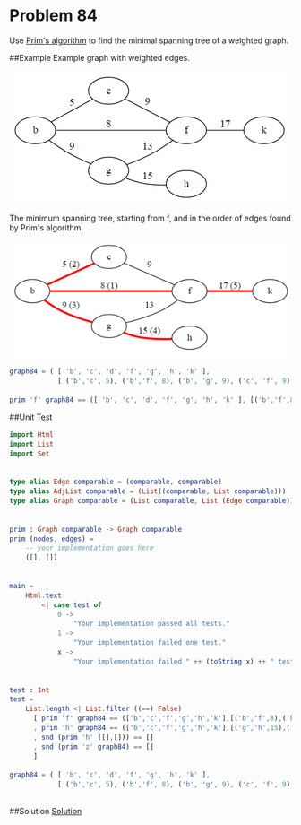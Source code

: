 # Problem 84

Use [Prim's algorithm](http://www.tutorialspoint.com/data_structures_algorithms/prims_spanning_tree_algorithm.htm) to find the minimal spanning tree of a weighted graph. 

##Example
Example graph with weighted edges.

![](graph81.gif)


The minimum spanning tree, starting from f, and in the order of edges found by Prim's algorithm.

![](mst81.gif)

```elm
graph84 = ( [ 'b', 'c', 'd', 'f', 'g', 'h', 'k' ],
            [ ('b','c', 5), ('b','f', 8), ('b', 'g', 9), ('c', 'f', 9), ('f', 'g', 13), ('f','k', 17), ('g','h', 15) ] )

prim 'f' graph84 == ([ 'b', 'c', 'd', 'f', 'g', 'h', 'k' ], [('b','f',8),('b','c',5),('b','g',9),('g','h',15),('f','k',17)]) 
```
##Unit Test
```elm
import Html
import List
import Set


type alias Edge comparable = (comparable, comparable)
type alias AdjList comparable = (List((comparable, List comparable)))
type alias Graph comparable = (List comparable, List (Edge comparable))


prim : Graph comparable -> Graph comparable
prim (nodes, edges) = 
    -- your implementation goes here
    ([], [])


main =
    Html.text
        <| case test of 
            0 -> 
                "Your implementation passed all tests."
            1 -> 
                "Your implementation failed one test."
            x -> 
                "Your implementation failed " ++ (toString x) ++ " tests."


test : Int
test =
    List.length <| List.filter ((==) False)
      [ prim 'f' graph84 == (['b','c','f','g','h','k'],[('b','f',8),('b','c',5),('b','g',9),('g','h',15),('f','k',17)])
      , prim 'h' graph84 == (['b','c','f','g','h','k'],[('g','h',15),('b','g',9),('b','c',5),('b','f',8),('f','k',17)])
      , snd (prim 'h' ([],[])) == []
      , snd (prim 'z' graph84) == []
      ]

graph84 = ( [ 'b', 'c', 'd', 'f', 'g', 'h', 'k' ],
            [ ('b','c', 5), ('b','f', 8), ('b', 'g', 9), ('c', 'f', 9), ('f', 'g', 13), ('f','k', 17), ('g','h', 15) ] )



```

##Solution
[Solution](../s/s84.md)